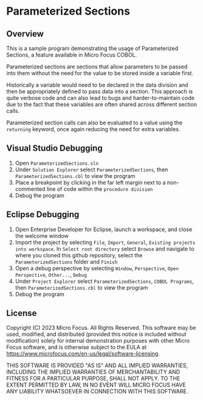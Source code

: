 # Parameterized Sections

## Overview

This is a sample program demonstrating the usage of Parameterized Sections, a feature available in Micro Focus COBOL.

Parameterized sections are sections that allow parameters to be passed into them without the need for the value to be stored inside a variable first.

Historically a variable would need to be declared in the data division and then be appropriately defined to pass data into a section. This approach is quite verbose code and can also lead to bugs and harder-to-maintain code due to the fact that these variables are often shared across different section calls.

Parameterized section calls can also be evaluated to a value using the `returning` keyword, once again reducing the need for extra variables.

## Visual Studio Debugging
1. Open `ParameterizedSections.sln`
2. Under `Solution Explorer` select `ParameterizedSections`, then `ParameterizedSections.cbl` to view the program
3. Place a breakpoint by clicking in the far left margin next to a non-commented line of code within the `procedure division`
4. Debug the program

## Eclipse Debugging
1. Open Enterprise Developer for Eclipse, launch a workspace, and close the welcome window
2. Import the project by selecting `File`, `Import`, `General`, `Existing projects into workspace`. In `Select root directory` select `Browse` and navigate to where you cloned this github repository, select the `ParameterizedSections` folder and `Finish`
4. Open a debug perspective by selecting `Window`, `Perspective`, `Open Perspective`, `Other...`, `Debug`
5. Under `Project Explorer` select `ParameterizedSections`, `COBOL Programs`, then `ParameterizedSections.cbl` to view the program
6. Debug the program

## License

Copyright (C) 2023 Micro Focus. All Rights Reserved.
This software may be used, modified, and distributed
(provided this notice is included without modification)
solely for internal demonstration purposes with other
Micro Focus software, and is otherwise subject to the EULA at
https://www.microfocus.com/en-us/legal/software-licensing.

THIS SOFTWARE IS PROVIDED "AS IS" AND ALL IMPLIED
WARRANTIES, INCLUDING THE IMPLIED WARRANTIES OF
MERCHANTABILITY AND FITNESS FOR A PARTICULAR PURPOSE,
SHALL NOT APPLY.
TO THE EXTENT PERMITTED BY LAW, IN NO EVENT WILL
MICRO FOCUS HAVE ANY LIABILITY WHATSOEVER IN CONNECTION
WITH THIS SOFTWARE.